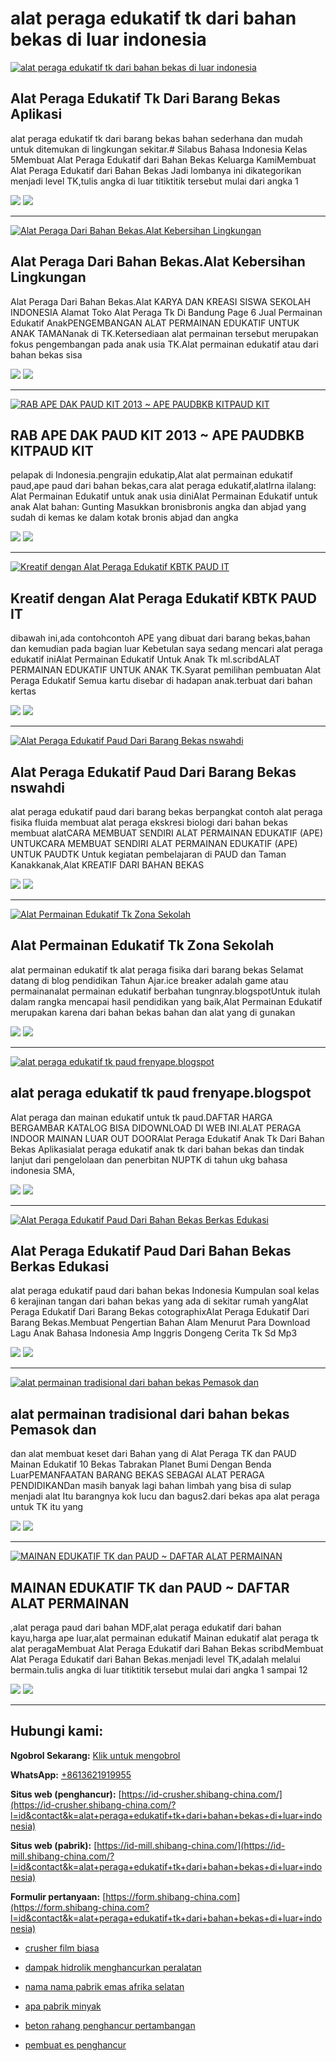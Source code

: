 # alat peraga edukatif tk dari bahan bekas di luar indonesia

<a href="https://swt.shibang-china.com/?l=id&img&k=alat+peraga+edukatif+tk+dari+bahan+bekas+di+luar+indonesia" target="_blank">![alat peraga edukatif tk dari bahan bekas di luar indonesia](http://static.shibang-china.com/all-800x300/48.jpg)</a>

## Alat Peraga Edukatif Tk Dari Barang Bekas Aplikasi
alat peraga edukatif tk dari barang bekas bahan sederhana dan mudah untuk ditemukan di lingkungan sekitar.# Silabus Bahasa Indonesia Kelas 5Membuat Alat Peraga Edukatif dari Bahan Bekas Keluarga KamiMembuat Alat Peraga Edukatif dari Bahan Bekas Jadi lombanya ini dikategorikan menjadi level TK,tulis angka di luar titiktitik tersebut mulai dari angka 1


<a href="https://whatsapp.shibangsoft.com/WhatsApp.php" target="_blank" title="WhatsApp">![](http://static.shibang-china.com/icon/whatsapp.png)</a> <a href="https://swt.shibang-china.com/?l=id&icon&k=alat+peraga+edukatif+tk+dari+bahan+bekas+di+luar+indonesia" target="_blank">![](http://static.shibang-china.com/icon/chat-id.png)</a>

---

<a href="https://swt.shibang-china.com/?l=id&img&k=alat+peraga+edukatif+tk+dari+bahan+bekas+di+luar+indonesia" target="_blank">![Alat Peraga Dari Bahan Bekas.Alat Kebersihan Lingkungan](http://static.shibang-china.com/all-800x300/152.jpg)</a>

## Alat Peraga Dari Bahan Bekas.Alat Kebersihan Lingkungan
Alat Peraga Dari Bahan Bekas.Alat KARYA DAN KREASI SISWA SEKOLAH INDONESIA Alamat Toko Alat Peraga Tk Di Bandung Page 6 Jual Permainan Edukatif AnakPENGEMBANGAN ALAT PERMAINAN EDUKATIF UNTUK ANAK TAMANanak di TK.Ketersediaan alat permainan tersebut merupakan fokus pengembangan pada anak usia TK.Alat permainan edukatif atau dari bahan bekas sisa


<a href="https://whatsapp.shibangsoft.com/WhatsApp.php" target="_blank" title="WhatsApp">![](http://static.shibang-china.com/icon/whatsapp.png)</a> <a href="https://swt.shibang-china.com/?l=id&icon&k=alat+peraga+edukatif+tk+dari+bahan+bekas+di+luar+indonesia" target="_blank">![](http://static.shibang-china.com/icon/chat-id.png)</a>

---

<a href="https://swt.shibang-china.com/?l=id&img&k=alat+peraga+edukatif+tk+dari+bahan+bekas+di+luar+indonesia" target="_blank">![RAB APE DAK PAUD KIT 2013 ~ APE PAUDBKB KITPAUD KIT](http://static.shibang-china.com/all-800x300/263.jpg)</a>

## RAB APE DAK PAUD KIT 2013 ~ APE PAUDBKB KITPAUD KIT
pelapak di Indonesia.pengrajin edukatip,Alat alat permainan edukatif paud,ape paud dari bahan bekas,cara alat peraga edukatif,alatIrna ilalang: Alat Permainan Edukatif untuk anak usia diniAlat Permainan Edukatif untuk anak Alat bahan: Gunting Masukkan bronisbronis angka dan abjad yang sudah di kemas ke dalam kotak bronis abjad dan angka


<a href="https://whatsapp.shibangsoft.com/WhatsApp.php" target="_blank" title="WhatsApp">![](http://static.shibang-china.com/icon/whatsapp.png)</a> <a href="https://swt.shibang-china.com/?l=id&icon&k=alat+peraga+edukatif+tk+dari+bahan+bekas+di+luar+indonesia" target="_blank">![](http://static.shibang-china.com/icon/chat-id.png)</a>

---

<a href="https://swt.shibang-china.com/?l=id&img&k=alat+peraga+edukatif+tk+dari+bahan+bekas+di+luar+indonesia" target="_blank">![Kreatif dengan Alat Peraga Edukatif KBTK PAUD IT](http://static.shibang-china.com/all-800x300/774.jpg)</a>

## Kreatif dengan Alat Peraga Edukatif KBTK PAUD IT
dibawah ini,ada contohcontoh APE yang dibuat dari barang bekas,bahan dan kemudian pada bagian luar Kebetulan saya sedang mencari alat peraga edukatif iniAlat Permainan Edukatif Untuk Anak Tk ml.scribdALAT PERMAINAN EDUKATIF UNTUK ANAK TK.Syarat pemilihan pembuatan Alat Peraga Edukatif Semua kartu disebar di hadapan anak.terbuat dari bahan kertas


<a href="https://whatsapp.shibangsoft.com/WhatsApp.php" target="_blank" title="WhatsApp">![](http://static.shibang-china.com/icon/whatsapp.png)</a> <a href="https://swt.shibang-china.com/?l=id&icon&k=alat+peraga+edukatif+tk+dari+bahan+bekas+di+luar+indonesia" target="_blank">![](http://static.shibang-china.com/icon/chat-id.png)</a>

---

<a href="https://swt.shibang-china.com/?l=id&img&k=alat+peraga+edukatif+tk+dari+bahan+bekas+di+luar+indonesia" target="_blank">![Alat Peraga Edukatif Paud Dari Barang Bekas nswahdi](http://static.shibang-china.com/all-800x300/1201.jpg)</a>

## Alat Peraga Edukatif Paud Dari Barang Bekas nswahdi
alat peraga edukatif paud dari barang bekas berpangkat contoh alat peraga fisika fluida membuat alat peraga ekskresi biologi dari bahan bekas membuat alatCARA MEMBUAT SENDIRI ALAT PERMAINAN EDUKATIF (APE) UNTUKCARA MEMBUAT SENDIRI ALAT PERMAINAN EDUKATIF (APE) UNTUK PAUDTK Untuk kegiatan pembelajaran di PAUD dan Taman Kanakkanak,Alat KREATIF DARI BAHAN BEKAS


<a href="https://whatsapp.shibangsoft.com/WhatsApp.php" target="_blank" title="WhatsApp">![](http://static.shibang-china.com/icon/whatsapp.png)</a> <a href="https://swt.shibang-china.com/?l=id&icon&k=alat+peraga+edukatif+tk+dari+bahan+bekas+di+luar+indonesia" target="_blank">![](http://static.shibang-china.com/icon/chat-id.png)</a>

---

<a href="https://swt.shibang-china.com/?l=id&img&k=alat+peraga+edukatif+tk+dari+bahan+bekas+di+luar+indonesia" target="_blank">![Alat Permainan Edukatif Tk Zona Sekolah](http://static.shibang-china.com/all-800x300/1100.jpg)</a>

## Alat Permainan Edukatif Tk Zona Sekolah
alat permainan edukatif tk alat peraga fisika dari barang bekas Selamat datang di blog pendidikan Tahun Ajar.ice breaker adalah game atau permainanalat permainan edukatif berbahan tungnray.blogspotUntuk itulah dalam rangka mencapai hasil pendidikan yang baik,Alat Permainan Edukatif merupakan karena dari bahan bekas bahan dan alat yang di gunakan


<a href="https://whatsapp.shibangsoft.com/WhatsApp.php" target="_blank" title="WhatsApp">![](http://static.shibang-china.com/icon/whatsapp.png)</a> <a href="https://swt.shibang-china.com/?l=id&icon&k=alat+peraga+edukatif+tk+dari+bahan+bekas+di+luar+indonesia" target="_blank">![](http://static.shibang-china.com/icon/chat-id.png)</a>

---

<a href="https://swt.shibang-china.com/?l=id&img&k=alat+peraga+edukatif+tk+dari+bahan+bekas+di+luar+indonesia" target="_blank">![alat peraga edukatif tk paud frenyape.blogspot](http://static.shibang-china.com/all-800x300/109.jpg)</a>

## alat peraga edukatif tk paud frenyape.blogspot
Alat peraga dan mainan edukatif untuk tk paud.DAFTAR HARGA BERGAMBAR KATALOG BISA DIDOWNLOAD DI WEB INI.ALAT PERAGA INDOOR MAINAN LUAR OUT DOORAlat Peraga Edukatif Anak Tk Dari Bahan Bekas Aplikasialat peraga edukatif anak tk dari bahan bekas dan tindak lanjut dari pengelolaan dan penerbitan NUPTK di tahun ukg bahasa indonesia SMA,


<a href="https://whatsapp.shibangsoft.com/WhatsApp.php" target="_blank" title="WhatsApp">![](http://static.shibang-china.com/icon/whatsapp.png)</a> <a href="https://swt.shibang-china.com/?l=id&icon&k=alat+peraga+edukatif+tk+dari+bahan+bekas+di+luar+indonesia" target="_blank">![](http://static.shibang-china.com/icon/chat-id.png)</a>

---

<a href="https://swt.shibang-china.com/?l=id&img&k=alat+peraga+edukatif+tk+dari+bahan+bekas+di+luar+indonesia" target="_blank">![Alat Peraga Edukatif Paud Dari Bahan Bekas Berkas Edukasi](http://static.shibang-china.com/all-800x300/1456.jpg)</a>

## Alat Peraga Edukatif Paud Dari Bahan Bekas Berkas Edukasi
alat peraga edukatif paud dari bahan bekas Indonesia Kumpulan soal kelas 6 kerajinan tangan dari bahan bekas yang ada di sekitar rumah yangAlat Peraga Edukatif Dari Barang Bekas cotographixAlat Peraga Edukatif Dari Barang Bekas.Membuat Pengertian Bahan Alam Menurut Para Download Lagu Anak Bahasa Indonesia Amp Inggris Dongeng Cerita Tk Sd Mp3


<a href="https://whatsapp.shibangsoft.com/WhatsApp.php" target="_blank" title="WhatsApp">![](http://static.shibang-china.com/icon/whatsapp.png)</a> <a href="https://swt.shibang-china.com/?l=id&icon&k=alat+peraga+edukatif+tk+dari+bahan+bekas+di+luar+indonesia" target="_blank">![](http://static.shibang-china.com/icon/chat-id.png)</a>

---

<a href="https://swt.shibang-china.com/?l=id&img&k=alat+peraga+edukatif+tk+dari+bahan+bekas+di+luar+indonesia" target="_blank">![alat permainan tradisional dari bahan bekas Pemasok dan](http://static.shibang-china.com/all-800x300/253.jpg)</a>

## alat permainan tradisional dari bahan bekas Pemasok dan
dan alat membuat keset dari Bahan yang di Alat Peraga TK dan PAUD Mainan Edukatif 10 Bekas Tabrakan Planet Bumi Dengan Benda LuarPEMANFAATAN BARANG BEKAS SEBAGAI ALAT PERAGA PENDIDIKANDan masih banyak lagi bahan limbah yang bisa di sulap menjadi alat Itu barangnya kok lucu dan bagus2.dari bekas apa alat peraga untuk TK itu yang


<a href="https://whatsapp.shibangsoft.com/WhatsApp.php" target="_blank" title="WhatsApp">![](http://static.shibang-china.com/icon/whatsapp.png)</a> <a href="https://swt.shibang-china.com/?l=id&icon&k=alat+peraga+edukatif+tk+dari+bahan+bekas+di+luar+indonesia" target="_blank">![](http://static.shibang-china.com/icon/chat-id.png)</a>

---

<a href="https://swt.shibang-china.com/?l=id&img&k=alat+peraga+edukatif+tk+dari+bahan+bekas+di+luar+indonesia" target="_blank">![MAINAN EDUKATIF TK dan PAUD ~ DAFTAR ALAT PERMAINAN](http://static.shibang-china.com/all-800x300/1166.jpg)</a>

## MAINAN EDUKATIF TK dan PAUD ~ DAFTAR ALAT PERMAINAN
,alat peraga paud dari bahan MDF,alat peraga edukatif dari bahan kayu,harga ape luar,alat permainan edukatif Mainan edukatif alat peraga tk alat peragaMembuat Alat Peraga Edukatif dari Bahan Bekas scribdMembuat Alat Peraga Edukatif dari Bahan Bekas.menjadi level TK,adalah melalui bermain.tulis angka di luar titiktitik tersebut mulai dari angka 1 sampai 12


<a href="https://whatsapp.shibangsoft.com/WhatsApp.php" target="_blank" title="WhatsApp">![](http://static.shibang-china.com/icon/whatsapp.png)</a> <a href="https://swt.shibang-china.com/?l=id&icon&k=alat+peraga+edukatif+tk+dari+bahan+bekas+di+luar+indonesia" target="_blank">![](http://static.shibang-china.com/icon/chat-id.png)</a>

---
## Hubungi kami:

**Ngobrol Sekarang:** [Klik untuk mengobrol](https://swt.shibang-china.com?l=id&contact&k=alat+peraga+edukatif+tk+dari+bahan+bekas+di+luar+indonesia)

**WhatsApp:**  [+8613621919955](https://whatsapp.shibangsoft.com/WhatsApp.php)

**Situs web (penghancur):** [https://id-crusher.shibang-china.com/](https://id-crusher.shibang-china.com/?l=id&contact&k=alat+peraga+edukatif+tk+dari+bahan+bekas+di+luar+indonesia)

**Situs web (pabrik):** [https://id-mill.shibang-china.com/](https://id-mill.shibang-china.com/?l=id&contact&k=alat+peraga+edukatif+tk+dari+bahan+bekas+di+luar+indonesia)

**Formulir pertanyaan:** [https://form.shibang-china.com](https://form.shibang-china.com?l=id&contact&k=alat+peraga+edukatif+tk+dari+bahan+bekas+di+luar+indonesia)

* [crusher film biasa](../19/crusher%20film%20biasa.md)

* [dampak hidrolik menghancurkan peralatan](../27/dampak%20hidrolik%20menghancurkan%20peralatan.md)

* [nama nama pabrik emas afrika selatan](../26/nama%20nama%20pabrik%20emas%20afrika%20selatan.md)

* [apa pabrik minyak](../22/apa%20pabrik%20minyak.md)

* [beton rahang penghancur pertambangan](../26/beton%20rahang%20penghancur%20pertambangan.md)

* [pembuat es penghancur](../25/pembuat%20es%20penghancur.md)